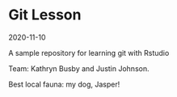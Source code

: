 # Git Lesson

2020-11-10

A sample repository for learning git with Rstudio

Team: Kathryn Busby and Justin Johnson.

Best local fauna: my dog, Jasper!